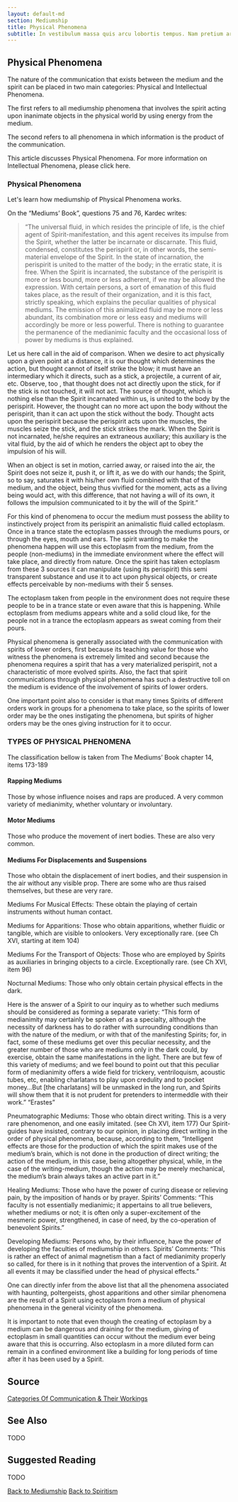 ```yaml
---
layout: default-md
section: Mediumship
title: Physical Phenomena
subtitle: In vestibulum massa quis arcu lobortis tempus. Nam pretium arcu in odio vulputate luctus.
---
```


## Physical Phenomena

The nature of the communication that exists between the medium and the spirit can be placed in two main categories: Physical and Intellectual Phenomena.

The first refers to all mediumship phenomena that involves the spirit acting upon inanimate objects in the physical world by using energy from the medium.

The second refers to all phenomena in which information is the product of the communication.

This article discusses Physical Phenomena. For more information on Intellectual Phenomena, please click here.

### Physical Phenomena
Let's learn how mediumship of Physical Phenomena works.

On the “Mediums’ Book”, questions 75 and 76, Kardec writes:
>“The universal fluid, in which resides the principle of life, is the chief agent of Spirit-manifestation, and this agent receives its impulse from the Spirit, whether the latter be incarnate or discarnate. This fluid, condensed, constitutes the perispirit or, in other words, the semi-material envelope of the Spirit. In the state of incarnation, the perispirit is united to the matter of the body; in the erratic state, it is free. When the Spirit is incarnated, the substance of the perispirit is more or less bound, more or less adherent, if we may be allowed the expression. With certain persons, a sort of emanation of this fluid takes place, as the result of their organization, and it is this fact, strictly speaking, which explains the peculiar qualities of physical mediums. The emission of this animalized fluid may be more or less abundant, its combination more or less easy and mediums will accordingly be more or less powerful. There is nothing to guarantee the permanence of the medianimic faculty and the occasional loss of power by mediums is thus explained.

Let us here call in the aid of comparison. When we desire to act physically upon a given point at a distance, it is our thought which determines the action, but thought cannot of itself strike the blow; it must have an intermediary which it directs, such as a stick, a projectile, a current of air, etc. Observe, too , that thought does not act directly upon the stick, for if the stick is not touched, it will not act. The source of thought, which is nothing else than the Spirit incarnated within us, is united to the body by the perispirit. However, the thought can no more act upon the body without the perispirit, than it can act upon the stick without the body. Thought acts upon the perispirit because the perispirit acts upon the muscles, the muscles seize the stick, and the stick strikes the mark. When the Spirit is not incarnated, he/she requires an extraneous auxiliary; this auxiliary is the vital fluid, by the aid of which he renders the object apt to obey the impulsion of his will.

When an object is set in motion, carried away, or raised into the air, the Spirit does not seize it, push it, or lift it, as we do with our hands; the Spirit, so to say, saturates it with his/her own fluid combined with that of the medium, and the object, being thus vivified for the moment, acts as a living being would act, with this difference, that not having a will of its own, it follows the impulsion communicated to it by the will of the Spirit.”

For this kind of phenomena to occur the medium must possess the ability to instinctively project from its perispirit an animalistic fluid called ectoplasm. Once in a trance state the ectoplasm passes through the mediums pours, or through the eyes, mouth and ears. The spirit wanting to make the phenomena happen will use this ectoplasm from the medium, from the people (non-mediums) in the immediate environment where the effect will take place, and directly from nature. Once the spirit has taken ectoplasm from these 3 sources it can manipulate (using its perispirit) this semi transparent substance and use it to act upon physical objects, or create effects perceivable by non-mediums with their 5 senses.

The ectoplasm taken from people in the environment does not require these people to be in a trance state or even aware that this is happening. While ectoplasm from mediums appears white and a solid cloud like, for the people not in a trance the ectoplasm appears as sweat coming from their pours.

Physical phenomena is generally associated with the communication with spirits of lower orders, first because its teaching value for those who witness the phenomena is extremely limited and second because the phenomena requires a spirit that has a very materialized perispirit, not a characteristic of more evolved spirits. Also, the fact that spirit communications through physical phenomena has such a destructive toll on the medium is evidence of the involvement of spirits of lower orders.

One important point also to consider is that many times Spirits of different orders work in groups for a phenomena to take place, so the spirits of lower order may be the ones instigating the phenomena, but spirits of higher orders may be the ones giving instruction for it to occur.



### TYPES OF PHYSICAL PHENOMENA

The classification bellow is taken from The Mediums’ Book chapter 14, items 173-189

#### Rapping Mediums
Those by whose influence noises and raps are produced. A very common variety of medianimity, whether voluntary or involuntary.

#### Motor Mediums
Those who produce the movement of inert bodies. These are also very common.

#### Mediums For Displacements and Suspensions
Those who obtain the displacement of inert bodies, and their suspension in the air without any visible prop. There are some who are thus raised themselves, but these are very rare.

Mediums For Musical Effects: These obtain the playing of certain instruments without human contact.

Mediums for Apparitions: Those who obtain apparitions, whether fluidic or tangible, which are visible to onlookers. Very exceptionally rare. (see Ch XVI, starting at item 104)

Mediums For the Transport of Objects: Those who are employed by Spirits as auxiliaries in bringing objects to a circle. Exceptionally rare. (see Ch XVI, item 96)

Nocturnal Mediums: Those who only obtain certain physical effects in the dark.

Here is the answer of a Spirit to our inquiry as to whether such mediums should be considered as forming a separate variety: “This form of medianimity may certainly be spoken of as a specialty, although the necessity of darkness has to do rather with surrounding conditions than with the nature of the medium, or with that of the manifesting Spirits; for, in fact, some of these mediums get over this peculiar necessity, and the greater number of those who are mediums only in the dark could, by exercise, obtain the same manifestations in the light. There are but few of this variety of mediums; and we feel bound to point out that this peculiar form of medianimity offers a wide field for trickery, ventriloquism, acoustic tubes, etc, enabling charlatans to play upon credulity and to pocket money…But [the charlatans] will be unmasked in the long run, and Spirits will show them that it is not prudent for pretenders to intermeddle with their work.” “Erastes”

Pneumatographic Mediums: Those who obtain direct writing. This is a very rare phenomenon, and one easily imitated. (see Ch XVI, item 177)
Our Spirit-guides have insisted, contrary to our opinion, in placing direct writing in the order of physical phenomena, because, according to them, “Intelligent effects are those for the production of which the spirit makes use of the medium’s brain, which is not done in the production of direct writing; the action of the medium, in this case, being altogether physical, while, in the case of the writing-medium, though the action may be merely mechanical, the medium’s brain always takes an active part in it.”

Healing Mediums: Those who have the power of curing disease or relieving pain, by the imposition of hands or by prayer. Spirits’ Comments: “This faculty is not essentially medianimic; it appertains to all true believers, whether mediums or not; it is often only a super-excitement of the mesmeric power, strengthened, in case of need, by the co-operation of benevolent Spirits.”

Developing Mediums: Persons who, by their influence, have the power of developing the faculties of mediumship in others. Spirits’ Comments: “This is rather an effect of animal magnetism than a fact of medianimity properly so called, for there is in it nothing that proves the intervention of a Spirit. At all events it may be classified under the head of physical effects.”

One can directly infer from the above list that all the phenomena associated with haunting, poltergeists, ghost apparitions and other similar phenomena are the result of a Spirit using ectoplasm from a medium of physical phenomena in the general vicinity of the phenomena.

It is important to note that even though the creating of ectoplasm by a medium can be dangerous and draining for the medium, giving of ectoplasm in small quantities can occur without the medium ever being aware that this is occurring. Also ectoplasm in a more diluted form can remain in a confined environment like a building for long periods of time after it has been used by a Spirit.




## Source
[Categories Of Communication & Their Workings](http://www.sgny.org/spiritism-guide/mediumship/communication-workings/)

## See Also
TODO


## Suggested Reading
TODO



<a href="/spiritism/mediumship" class="button">Back to Mediumship</a>
<a href="/spiritism/" class="button">Back to Spiritism</a>

